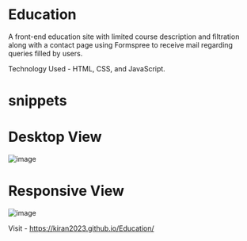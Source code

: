 # Education

A front-end education site with limited course description and filtration along with a contact page using Formspree to receive mail regarding queries filled by users. 

Technology Used - HTML, CSS, and JavaScript.

# snippets
# Desktop View
![image](https://github.com/kiran2023/Education/assets/88279441/e66dc6e3-aa44-49ec-a923-511859e778dd)

# Responsive View
![image](https://github.com/kiran2023/Education/assets/88279441/8e22dfd3-9e27-495a-be5f-e6e6e90723a8)

Visit - https://kiran2023.github.io/Education/
